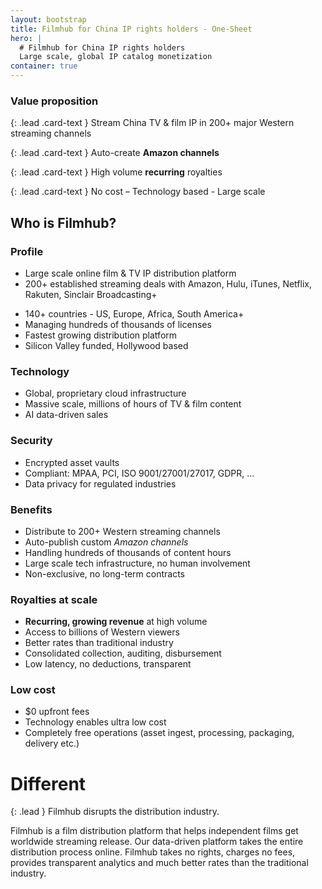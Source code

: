 ```yaml
---
layout: bootstrap
title: Filmhub for China IP rights holders - One-Sheet
hero: |
  # Filmhub for China IP rights holders
  Large scale, global IP catalog monetization
container: true
---
```

<div class="row">
<div class="col-8 offset-2">
<div class="card mb-5">
<div class="card-body">
<h3 class="card-title">Value proposition</h3>

{: .lead .card-text  }
Stream China TV & film IP in 200+ major Western streaming channels

{: .lead .card-text  }
Auto-create **Amazon channels**

{: .lead .card-text  }
High volume **recurring** royalties

{: .lead .card-text  }
No cost – Technology based - Large scale

</div>
</div>
</div>
</div>

<div class="row">
<div class="col-md-6">

## Who is Filmhub?

### Profile
  - Large scale online film & TV IP distribution platform
  - 200+ established streaming deals with Amazon, Hulu, iTunes, Netflix, Rakuten, Sinclair Broadcasting+
  + 140+ countries - US, Europe, Africa, South America+
  + Managing hundreds of thousands of licenses
  + Fastest growing distribution platform
  + Silicon Valley funded, Hollywood based

### Technology
  - Global, proprietary cloud infrastructure
  - Massive scale, millions of hours of TV & film content
  - AI data-driven sales

### Security
  + Encrypted asset vaults
  + Compliant: MPAA, PCI, ISO 9001/27001/27017, GDPR, ...
  + Data privacy for regulated industries

</div>
<div class="col-md-6">

### Benefits
  + Distribute to 200+ Western streaming channels
  + Auto-publish custom *Amazon channels*
  + Handling hundreds of thousands of content hours
  + Large scale tech infrastructure, no human involvement
  + Non-exclusive, no long-term contracts

### Royalties at scale
  + **Recurring, growing revenue** at high volume
  + Access to billions of Western viewers
  + Better rates than traditional industry
  + Consolidated collection, auditing, disbursement
  + Low latency, no deductions, transparent

### Low cost
  + $0 upfront fees
  + Technology enables ultra low cost
  + Completely free operations (asset ingest, processing, packaging, delivery etc.)

</div>
</div>

# Different

{: .lead }
Filmhub disrupts the distribution industry.

Filmhub is a film distribution platform that helps independent films get worldwide streaming release. Our data-driven platform takes the entire distribution process online. Filmhub takes no rights, charges no fees, provides transparent analytics and much better rates than the traditional industry.